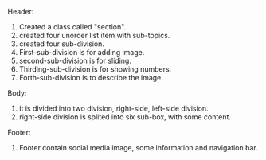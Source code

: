 Header:
1) Created a class called "section".
2) created four unorder list item with sub-topics.
3) created four sub-division.
4) First-sub-division is for adding image.
5) second-sub-division is for sliding.
6) Thirding-sub-division is for showing numbers.
7) Forth-sub-division is to describe the image.

Body:

1) it is divided into two division, right-side, left-side division.
2) right-side division is splited into six sub-box, with some content.

Footer:
1) Footer contain social media image, some information and navigation bar.
